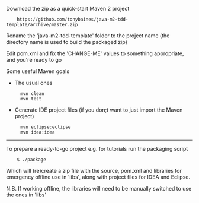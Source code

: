 Download the zip as a quick-start Maven 2 project

        https://github.com/tonybaines/java-m2-tdd-template/archive/master.zip

Rename the 'java-m2-tdd-template' folder to the project name (the directory name is used to build the packaged zip)

Edit pom.xml and fix the 'CHANGE-ME' values to something appropriate, and you're ready to go

Some useful Maven goals
* The usual ones

        mvn clean
        mvn test

* Generate IDE project files (if you don;t want to just import the Maven project)

        mvn eclipse:eclipse
        mvn idea:idea


---

To prepare a ready-to-go project e.g. for tutorials run the packaging script

        $ ./package

Which will (re)create a zip file with the source, pom.xml and libraries for emergency offline use in 'libs',
along with project files for IDEA and Eclipse. 

N.B. If working offline, the libraries will need to be manually switched to use the ones in 'libs'
